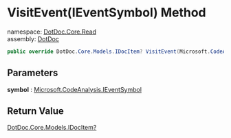 ﻿# VisitEvent\(IEventSymbol\) Method

namespace: [DotDoc\.Core\.Read](../../DotDoc.Core.Read.md)<br />
assembly: [DotDoc](../../../DotDoc.md)



```csharp
public override DotDoc.Core.Models.IDocItem? VisitEvent(Microsoft.CodeAnalysis.IEventSymbol symbol);
```

## Parameters

__symbol__ : [Microsoft\.CodeAnalysis\.IEventSymbol](https://docs.microsoft.com/dotnet/api/Microsoft.CodeAnalysis.IEventSymbol)



## Return Value

[DotDoc\.Core\.Models\.IDocItem?](../../../DotDoc/DotDoc.Core.Models/IDocItem.md)



